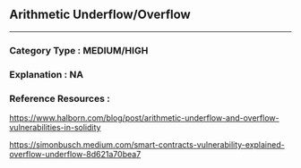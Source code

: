 ##  Arithmetic Underflow/Overflow


   



---

### **Category Type** : MEDIUM/HIGH


### **Explanation** : NA




### **Reference Resources** : 
  https://www.halborn.com/blog/post/arithmetic-underflow-and-overflow-vulnerabilities-in-solidity
           
https://simonbusch.medium.com/smart-contracts-vulnerability-explained-overflow-underflow-8d621a70bea7
